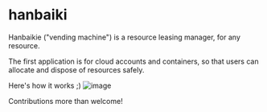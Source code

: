# hanbaiki
Hanbaikie ("vending machine") is a resource leasing manager, for any resource. 

The first application is for cloud accounts and containers, so that users can allocate and dispose of resources safely.

Here's how it works ;)
![image](https://github.com/CaravanaCloud/hanbaiki/assets/356476/facc8083-d666-49b4-a8e7-6e0ac8e4cdaa)

Contributions more than welcome!

